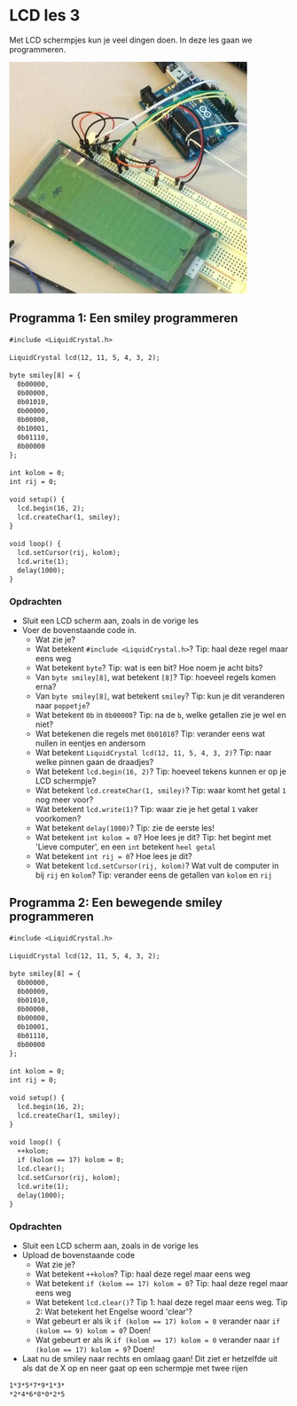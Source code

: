 # LCD les 3

Met LCD schermpjes kun je veel dingen doen. In deze les gaan we programmeren.

![ArduinoInvaders is een spel dat werkt met een LCD](ArduinoInvaders.jpg)

## Programma 1: Een smiley programmeren

```
#include <LiquidCrystal.h>

LiquidCrystal lcd(12, 11, 5, 4, 3, 2);

byte smiley[8] = {
  0b00000,
  0b00000,
  0b01010,
  0b00000,
  0b00000,
  0b10001,
  0b01110,
  0b00000
};

int kolom = 0;
int rij = 0;

void setup() {
  lcd.begin(16, 2);
  lcd.createChar(1, smiley);
}

void loop() {
  lcd.setCursor(rij, kolom);
  lcd.write(1);
  delay(1000);
}
```

### Opdrachten

- Sluit een LCD scherm aan, zoals in de vorige les
- Voer de bovenstaande code in.
    * Wat zie je?
    * Wat betekent `#include <LiquidCrystal.h>`? Tip: haal deze regel maar eens weg
    * Wat betekent `byte`? Tip: wat is een bit? Hoe noem je acht bits?
    * Van `byte smiley[8]`, wat betekent `[8]`? Tip: hoeveel regels komen erna?
    * Van `byte smiley[8]`, wat betekent `smiley`? Tip: kun je dit veranderen naar `poppetje`?
    * Wat betekent `0b` in `0b00000`? Tip: na de `b`, welke getallen zie je wel en niet?
    * Wat betekenen die regels met `0b01010`? Tip: verander eens wat nullen in eentjes en andersom
    * Wat betekent `LiquidCrystal lcd(12, 11, 5, 4, 3, 2)`? Tip: naar welke pinnen gaan de draadjes?
    * Wat betekent `lcd.begin(16, 2)`? Tip: hoeveel tekens kunnen er op je LCD schermpje?
    * Wat betekent `lcd.createChar(1, smiley)`? Tip: waar komt het getal `1` nog meer voor?
    * Wat betekent `lcd.write(1)`? Tip: waar zie je het getal `1` vaker voorkomen?
    * Wat betekent `delay(1000)`? Tip: zie de eerste les!
    * Wat betekent `int kolom = 0`? Hoe lees je dit? Tip: het begint met 'Lieve computer', en een `int` betekent `heel getal`
    * Wat betekent `int rij = 0`? Hoe lees je dit?
    * Wat betekent `lcd.setCursor(rij, kolom)`? Wat vult de computer in bij `rij` en `kolom`? Tip: verander eens de getallen van `kolom` en `rij`


## Programma 2: Een bewegende smiley programmeren

```
#include <LiquidCrystal.h>

LiquidCrystal lcd(12, 11, 5, 4, 3, 2);

byte smiley[8] = {
  0b00000,
  0b00000,
  0b01010,
  0b00000,
  0b00000,
  0b10001,
  0b01110,
  0b00000
};

int kolom = 0;
int rij = 0;

void setup() {
  lcd.begin(16, 2);
  lcd.createChar(1, smiley);
}

void loop() {
  ++kolom;
  if (kolom == 17) kolom = 0;
  lcd.clear();
  lcd.setCursor(rij, kolom);
  lcd.write(1);
  delay(1000);
}
```

### Opdrachten

- Sluit een LCD scherm aan, zoals in de vorige les
- Upload de bovenstaande code
    * Wat zie je?
    * Wat betekent `++kolom`? Tip: haal deze regel maar eens weg
    * Wat betekent `if (kolom == 17) kolom = 0`? Tip: haal deze regel maar eens weg
    * Wat betekent `lcd.clear()`? Tip 1: haal deze regel maar eens weg. Tip 2: Wat betekent het Engelse woord 'clear'?
    * Wat gebeurt er als ik `if (kolom == 17) kolom = 0` verander naar `if (kolom == 9) kolom = 0`? Doen!
    * Wat gebeurt er als ik `if (kolom == 17) kolom = 0` verander naar `if (kolom == 17) kolom = 9`? Doen!
- Laat nu de smiley naar rechts en omlaag gaan! Dit ziet er hetzelfde uit als dat de X op en neer gaat op een schermpje met twee rijen

```
1*3*5*7*9*1*3*
*2*4*6*8*0*2*5
```
